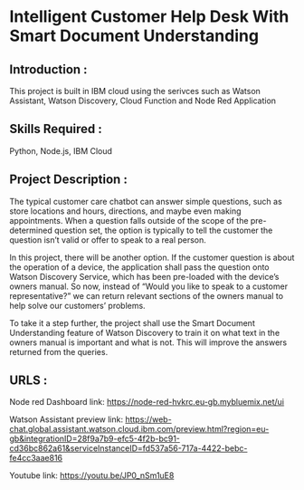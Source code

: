 # Intelligent Customer Help Desk With Smart Document Understanding

## Introduction :

This project is built in IBM cloud using the serivces such as Watson Assistant, Watson Discovery, Cloud Function and Node Red Application

## Skills Required :

Python, Node.js, IBM Cloud

## Project Description :

The typical customer care chatbot can answer simple questions, such as store locations and hours, directions, and maybe even making appointments. When a question falls outside of the scope of the pre-determined question set, the option is typically to tell the customer the question isn’t valid or offer to speak to a real person.

In this project, there will be another option. If the customer question is about the operation of a device, the application shall pass the question onto Watson Discovery Service, which has been pre-loaded with the device’s owners manual. So now, instead of “Would you like to speak to a customer representative?” we can return relevant sections of the owners manual to help solve our customers’ problems.

To take it a step further, the project shall use the Smart Document Understanding feature of Watson Discovery to train it on what text in the owners manual is important and what is not. This will improve the answers returned from the queries.

## URLS :

Node red Dashboard link: https://node-red-hvkrc.eu-gb.mybluemix.net/ui

Watson Assistant preview link: https://web-chat.global.assistant.watson.cloud.ibm.com/preview.html?region=eu-gb&integrationID=28f9a7b9-efc5-4f2b-bc91-cd36bc862a61&serviceInstanceID=fd537a56-717a-4422-bebc-fe4cc3aae816

Youtube link: https://youtu.be/JP0_nSm1uE8 

